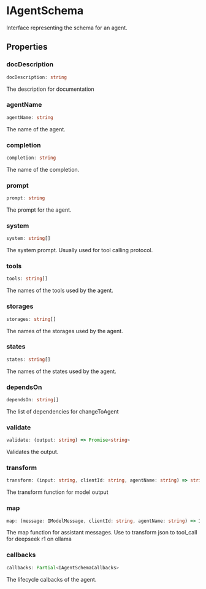 # IAgentSchema

Interface representing the schema for an agent.

## Properties

### docDescription

```ts
docDescription: string
```

The description for documentation

### agentName

```ts
agentName: string
```

The name of the agent.

### completion

```ts
completion: string
```

The name of the completion.

### prompt

```ts
prompt: string
```

The prompt for the agent.

### system

```ts
system: string[]
```

The system prompt. Usually used for tool calling protocol.

### tools

```ts
tools: string[]
```

The names of the tools used by the agent.

### storages

```ts
storages: string[]
```

The names of the storages used by the agent.

### states

```ts
states: string[]
```

The names of the states used by the agent.

### dependsOn

```ts
dependsOn: string[]
```

The list of dependencies for changeToAgent

### validate

```ts
validate: (output: string) => Promise<string>
```

Validates the output.

### transform

```ts
transform: (input: string, clientId: string, agentName: string) => string | Promise<string>
```

The transform function for model output

### map

```ts
map: (message: IModelMessage, clientId: string, agentName: string) => IModelMessage | Promise<IModelMessage>
```

The map function for assistant messages. Use to transform json to tool_call for deepseek r1 on ollama

### callbacks

```ts
callbacks: Partial<IAgentSchemaCallbacks>
```

The lifecycle calbacks of the agent.
